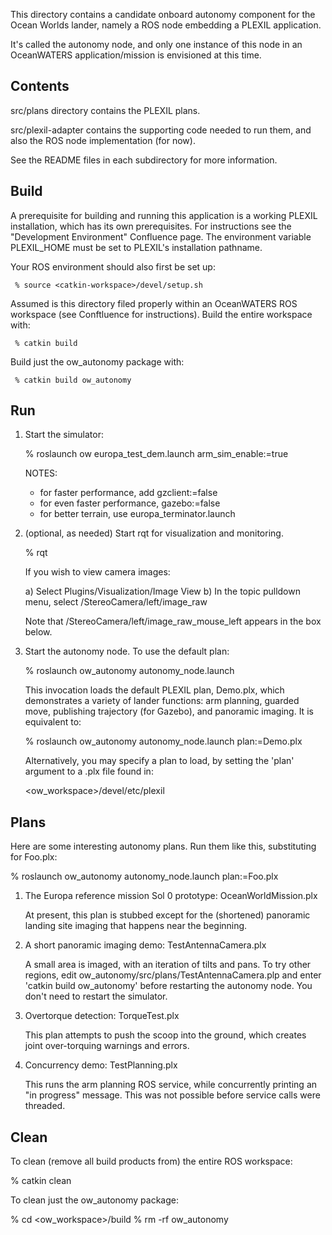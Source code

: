 This directory contains a candidate onboard autonomy component for the Ocean
Worlds lander, namely a ROS node embedding a PLEXIL application.

It's called the autonomy node, and only one instance of this node in an
OceanWATERS application/mission is envisioned at this time.


Contents
--------

src/plans directory contains the PLEXIL plans.

src/plexil-adapter contains the supporting code needed to run them, and also the
ROS node implementation (for now).

See the README files in each subdirectory for more information.


Build
-----

A prerequisite for building and running this application is a working PLEXIL
installation, which has its own prerequisites.  For instructions see the
"Development Environment" Confluence page. The environment variable PLEXIL_HOME
must be set to PLEXIL's installation pathname.

Your ROS environment should also first be set up:

     % source <catkin-workspace>/devel/setup.sh

Assumed is this directory filed properly within an OceanWATERS ROS workspace
(see Conftluence for instructions).  Build the entire workspace with:

     % catkin build

Build just the ow_autonomy package with:

     % catkin build ow_autonomy


Run
---

1. Start the simulator:

   % roslaunch ow europa_test_dem.launch arm_sim_enable:=true

   NOTES:
    - for faster performance, add gzclient:=false
    - for even faster performance, gazebo:=false
    - for better terrain, use europa_terminator.launch

2. (optional, as needed) Start rqt for visualization and monitoring.

   % rqt

   If you wish to view camera images:

   a) Select Plugins/Visualization/Image View
	 b) In the topic pulldown menu, select /StereoCamera/left/image_raw

   Note that /StereoCamera/left/image_raw_mouse_left appears in the box below.

3. Start the autonomy node.  To use the default plan:

   % roslaunch ow_autonomy autonomy_node.launch

   This invocation loads the default PLEXIL plan, Demo.plx, which demonstrates a
   variety of lander functions: arm planning, guarded move, publishing
   trajectory (for Gazebo), and panoramic imaging.  It is equivalent to:

   % roslaunch ow_autonomy autonomy_node.launch plan:=Demo.plx

   Alternatively, you may specify a plan to load, by setting the 'plan' argument
   to a .plx file found in:

   <ow_workspace>/devel/etc/plexil


Plans
-----

Here are some interesting autonomy plans.  Run them like this, substituting for
Foo.plx:

  % roslaunch ow_autonomy autonomy_node.launch plan:=Foo.plx

1. The Europa reference mission Sol 0 prototype: OceanWorldMission.plx

   At present, this plan is stubbed except for the (shortened) panoramic landing
   site imaging that happens near the beginning.

2. A short panoramic imaging demo: TestAntennaCamera.plx

   A small area is imaged, with an iteration of tilts and pans.  To try other
   regions, edit ow_autonomy/src/plans/TestAntennaCamera.plp and enter 'catkin
   build ow_autonomy' before restarting the autonomy node.  You don't need to
   restart the simulator.

3. Overtorque detection: TorqueTest.plx

   This plan attempts to push the scoop into the ground, which creates joint
   over-torquing warnings and errors.

4. Concurrency demo: TestPlanning.plx

   This runs the arm planning ROS service, while concurrently printing an "in
   progress" message.  This was not possible before service calls were threaded.


Clean
-----

To clean (remove all build products from) the entire ROS workspace:

  % catkin clean

To clean just the ow_autonomy package:

  % cd <ow_workspace>/build
	% rm -rf ow_autonomy
